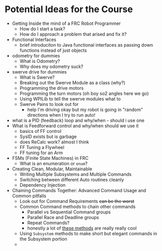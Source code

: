 # Potential Ideas for the Course

- Getting Inside the mind of a FRC Robot Programmer
  - How do I start a task?
  - How do I approach a problem that arised and fix it?
- Functional Interfaces
  - brief introduciton to Java functional interfaces as passing down functions instead of just objects
- odometry for dummies
  - What is Odometry?
  - Why does my odometry suck?
- swerve drive for dummies
  - What is Swerve?
  - Breaking out the Swerve Module as a class (why?)
  - Programming the drive motors
  - Programming the turn motors (oh boy so2 angles here we go)
  - Using WPILib to tell the swerve modules what to
  - Swerve Pains to look out for
    - help I'm driving okay but my robot is going in "random" directions when I try to run auto!
- what is a PID (feedback) loop and why/when - should i use one
- What is Feedforward control and why/when should we use it
  - basics of FF control
  - SysID exists but is garbage
  - does ReCalc work? almost I think
  - FF Tuning a Flywheel
  - FF tuning for an Arm
- FSMs (Finite State Machines) in FRC
    - What is an enumeration or `enum`?
- Creating Clean, Modular, Maintainable 
    - Writing Multiple Subsystems and Multiple Commands
    - Switching between different Auto routines cleanly
    - Dependency Injection
- Chaining Commands Together: Advanced Command Usage and Common pitfalls
    - Look out for Command Requirements ~~can be the worst~~
    - Common Command methods to chain other commands
      - Parallel vs Sequential Command groups
      - Parallel Race and Deadline groups
      - Repeat Commands?
      - honestly a lot of [these methods](https://github.wpilib.org/allwpilib/docs/release/java/edu/wpi/first/wpilibj2/command/Command.html) are really really cool
    - Using `Subsystem` methods to make short but elegant commands in the Subsystem portion
    - 
